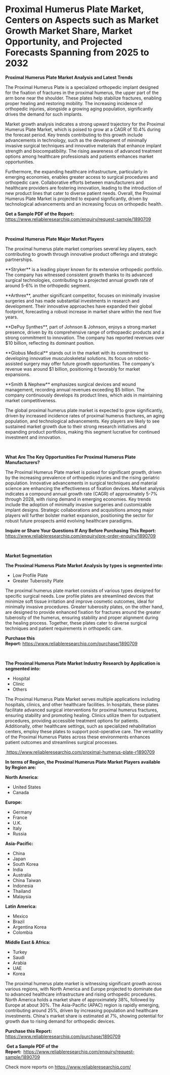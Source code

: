 <p><h1>Proximal Humerus Plate Market, Centers on Aspects such as Market Growth Market Share, Market Opportunity, and Projected Forecasts Spanning from 2025 to 2032</h1></p><p><strong>Proximal Humerus Plate Market Analysis and Latest Trends</strong></p>
<p><p>The Proximal Humerus Plate is a specialized orthopedic implant designed for the fixation of fractures in the proximal humerus, the upper part of the arm bone near the shoulder. These plates help stabilize fractures, enabling proper healing and restoring mobility. The increasing incidence of orthopedic injuries, alongside a growing aging population, significantly drives the demand for such implants.</p><p>Market growth analysis indicates a strong upward trajectory for the Proximal Humerus Plate Market, which is poised to grow at a CAGR of 10.4% during the forecast period. Key trends contributing to this growth include advancements in technology, such as the development of minimally invasive surgical techniques and innovative materials that enhance implant strength and biocompatibility. The rising awareness of advanced treatment options among healthcare professionals and patients enhances market opportunities.</p><p>Furthermore, the expanding healthcare infrastructure, particularly in emerging economies, enables greater access to surgical procedures and orthopedic care. Collaborative efforts between manufacturers and healthcare providers are fostering innovation, leading to the introduction of new product lines that cater to diverse patient needs. Overall, the Proximal Humerus Plate Market is projected to expand significantly, driven by technological advancements and an increasing focus on orthopedic health.</p></p>
<p><strong>Get a Sample PDF of the Report:&nbsp;</strong> <a href="https://www.reliableresearchiq.com/enquiry/request-sample/1890709?utm_campaign=2313&utm_medium=2&utm_source=Github&utm_content=ia&utm_term=04032025&utm_id=proximal-humerus-plate">https://www.reliableresearchiq.com/enquiry/request-sample/1890709</a></p>
<p>&nbsp;</p>
<p><strong>Proximal Humerus Plate Major Market Players</strong></p>
<p><p>The proximal humerus plate market comprises several key players, each contributing to growth through innovative product offerings and strategic partnerships. </p><p>**Stryker** is a leading player known for its extensive orthopedic portfolio. The company has witnessed consistent growth thanks to its advanced surgical technologies, contributing to a projected annual growth rate of around 5-6% in the orthopedic segment. </p><p>**Arthrex**, another significant competitor, focuses on minimally invasive surgeries and has made substantial investments in research and development. Their innovative approaches have expanded their global footprint, forecasting a robust increase in market share within the next five years.</p><p>**DePuy Synthes**, part of Johnson & Johnson, enjoys a strong market presence, driven by its comprehensive range of orthopaedic products and a strong commitment to innovation. The company has reported revenues over $10 billion, reflecting its dominant position.</p><p>**Globus Medical** stands out in the market with its commitment to developing innovative musculoskeletal solutions. Its focus on robotic-assisted surgery may offer future growth opportunities. The company's revenue was around $1 billion, positioning it favorably for market expansions.</p><p>**Smith & Nephew** emphasizes surgical devices and wound management, recording annual revenues exceeding $5 billion. The company continuously develops its product lines, which aids in maintaining market competitiveness.</p><p>The global proximal humerus plate market is expected to grow significantly, driven by increased incidence rates of proximal humerus fractures, an aging population, and technological advancements. Key players are likely to see sustained market growth due to their strong research initiatives and expanding product portfolios, making this segment lucrative for continued investment and innovation.</p></p>
<p>&nbsp;</p>
<p><strong>What Are The Key Opportunities For Proximal Humerus Plate Manufacturers?</strong></p>
<p><p>The Proximal Humerus Plate market is poised for significant growth, driven by the increasing prevalence of orthopedic injuries and the rising geriatric population. Innovative advancements in surgical techniques and material science are enhancing the effectiveness of fixation devices. Market analysis indicates a compound annual growth rate (CAGR) of approximately 5-7% through 2028, with rising demand in emerging economies. Key trends include the adoption of minimally invasive surgeries and customizable implant designs. Strategic collaborations and acquisitions among major players will further bolster market expansion, positioning the sector for robust future prospects amid evolving healthcare paradigms.</p></p>
<p><strong>Inquire or Share Your Questions If Any Before Purchasing This Report:</strong> <a href="https://www.reliableresearchiq.com/enquiry/pre-order-enquiry/1890709?utm_campaign=2313&utm_medium=2&utm_source=Github&utm_content=ia&utm_term=04032025&utm_id=proximal-humerus-plate">https://www.reliableresearchiq.com/enquiry/pre-order-enquiry/1890709</a></p>
<p>&nbsp;</p>
<p><strong>Market Segmentation</strong></p>
<p><strong>The Proximal Humerus Plate Market Analysis by types is segmented into:</strong></p>
<p><ul><li>Low Profile Plate</li><li>Greater Tuberosity Plate</li></ul></p>
<p><p>The proximal humerus plate market consists of various types designed for specific surgical needs. Low profile plates are streamlined devices that minimize soft tissue irritation and improve cosmetic outcomes, ideal for minimally invasive procedures. Greater tuberosity plates, on the other hand, are designed to provide enhanced fixation for fractures around the greater tuberosity of the humerus, ensuring stability and proper alignment during the healing process. Together, these plates cater to diverse surgical techniques and patient requirements in orthopedic care.</p></p>
<p><strong>Purchase this Report:&nbsp;</strong><a href="https://www.reliableresearchiq.com/purchase/1890709?utm_campaign=2313&utm_medium=2&utm_source=Github&utm_content=ia&utm_term=04032025&utm_id=proximal-humerus-plate">https://www.reliableresearchiq.com/purchase/1890709</a></p>
<p>&nbsp;</p>
<p><strong>The Proximal Humerus Plate Market Industry Research by Application is segmented into:</strong></p>
<p><ul><li>Hospital</li><li>Clinic</li><li>Others</li></ul></p>
<p><p>The Proximal Humerus Plate Market serves multiple applications including hospitals, clinics, and other healthcare facilities. In hospitals, these plates facilitate advanced surgical interventions for proximal humerus fractures, ensuring stability and promoting healing. Clinics utilize them for outpatient procedures, providing accessible treatment options for patients. Additionally, other healthcare settings, such as specialized rehabilitation centers, employ these plates to support post-operative care. The versatility of the Proximal Humerus Plates across these environments enhances patient outcomes and streamlines surgical processes.</p></p>
<p><a href="https://www.reliableresearchiq.com/proximal-humerus-plate-r1890709?utm_campaign=2313&utm_medium=2&utm_source=Github&utm_content=ia&utm_term=04032025&utm_id=proximal-humerus-plate">&nbsp;https://www.reliableresearchiq.com/proximal-humerus-plate-r1890709</a></p>
<p><strong>In terms of Region, the Proximal Humerus Plate Market Players available by Region are:</strong></p>
<p>
    <p> <strong> North America: </strong>
        <ul>
            <li>United States</li>
            <li>Canada</li>
        </ul>
        </p> 
    <p> <strong> Europe: </strong>
        <ul>
            <li>Germany</li>
            <li>France</li>
            <li>U.K.</li>
            <li>Italy</li>
            <li>Russia</li>
        </ul>
        </p> 
    <p> <strong> Asia-Pacific: </strong>
        <ul>
            <li>China</li>
            <li>Japan</li>
            <li>South Korea</li>
            <li>India</li>
            <li>Australia</li>
            <li>China Taiwan</li>
            <li>Indonesia</li>
            <li>Thailand</li>
            <li>Malaysia</li>
        </ul>
        </p> 
    <p> <strong> Latin America: </strong>
        <ul>
            <li>Mexico</li>
            <li>Brazil</li>
            <li>Argentina Korea</li>
            <li>Colombia</li>
        </ul>
        </p> 
    <p> <strong> Middle East & Africa: </strong>
        <ul>
            <li>Turkey</li>
            <li>Saudi</li>
            <li>Arabia</li>
            <li>UAE</li>
            <li>Korea</li>
        </ul>
    </p>
    </p>
<p><p>The proximal humerus plate market is witnessing significant growth across various regions, with North America and Europe projected to dominate due to advanced healthcare infrastructure and rising orthopedic procedures. North America holds a market share of approximately 38%, followed by Europe at about 30%. The Asia-Pacific (APAC) region is rapidly emerging, contributing around 25%, driven by increasing population and healthcare investments. China's market share is estimated at 7%, showing potential for growth due to rising demand for orthopedic devices.</p></p>
<p><strong>Purchase this Report: </strong><a href="https://www.reliableresearchiq.com/purchase/1890709?utm_campaign=2313&utm_medium=2&utm_source=Github&utm_content=ia&utm_term=04032025&utm_id=proximal-humerus-plate">https://www.reliableresearchiq.com/purchase/1890709</a></p>
<p>&nbsp;<strong>Get a Sample PDF of the Report:&nbsp;&nbsp;</strong><a href="https://www.reliableresearchiq.com/enquiry/request-sample/1890709?utm_campaign=2313&utm_medium=2&utm_source=Github&utm_content=ia&utm_term=04032025&utm_id=proximal-humerus-plate">https://www.reliableresearchiq.com/enquiry/request-sample/1890709</a></p>
<p><strong></strong></p>
<p>Check more reports on <a href="https://www.reliableresearchiq.com/?utm_campaign=2313&utm_medium=2&utm_source=Github&utm_content=ia&utm_term=04032025&utm_id=proximal-humerus-plate">https://www.reliableresearchiq.com/</a></p>